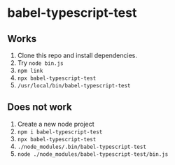 # babel-typescript-test

## Works
1. Clone this repo and install dependencies.
2. Try `node bin.js`
3. `npm link`
4. `npx babel-typescript-test`
5. `/usr/local/bin/babel-typescript-test`

## Does not work
1. Create a new node project
2. `npm i babel-typescript-test`
3. `npx babel-typescript-test`
4. `./node_modules/.bin/babel-typescript-test`
5. `node ./node_modules/babel-typescript-test/bin.js`
